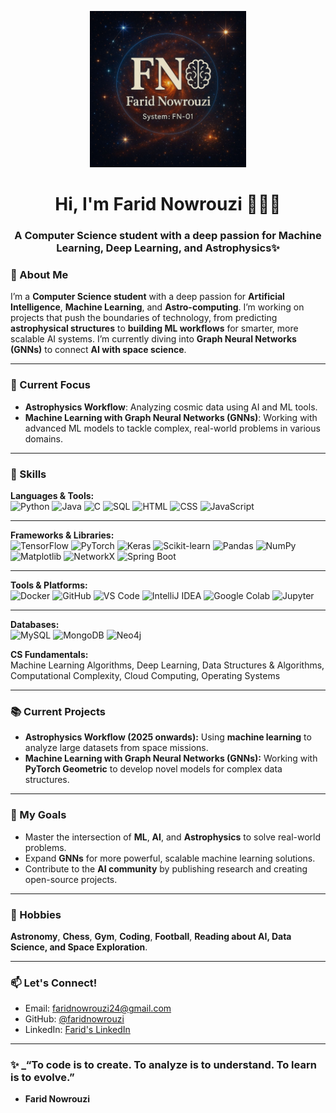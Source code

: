 <p align="center">
  <img src="https://github.com/Farid-Nowrouzi/Farid-Nowrouzi/blob/main/Cosmic_FN_logo.png.jpg" width="250"/>
</p>
<h1 align="center">Hi, I'm Farid Nowrouzi 👨‍💻✨</h1>
<h3 align="center">A Computer Science student with a deep passion for Machine Learning, Deep Learning, and Astrophysics✨</h3>

### 🌌 About Me
I’m a **Computer Science student** with a deep passion for **Artificial Intelligence**, **Machine Learning**, and **Astro-computing**. I’m working on projects that push the boundaries of technology, from predicting **astrophysical structures** to **building ML workflows** for smarter, more scalable AI systems. I’m currently diving into **Graph Neural Networks (GNNs)** to connect **AI with space science**.

---

### 🔭 Current Focus
- **Astrophysics Workflow**: Analyzing cosmic data using AI and ML tools.  
- **Machine Learning with Graph Neural Networks (GNNs)**: Working with advanced ML models to tackle complex, real-world problems in various domains.

---

### 🧠 Skills

**Languages & Tools:**  
![Python](https://img.shields.io/badge/-Python-3776AB?style=flat&logo=python&logoColor=white)
![Java](https://img.shields.io/badge/-Java-007396?style=flat&logo=java&logoColor=white)
![C](https://img.shields.io/badge/-C-00599C?style=flat&logo=c&logoColor=white)
![SQL](https://img.shields.io/badge/-SQL-003B57?style=flat&logo=mysql&logoColor=white)
![HTML](https://img.shields.io/badge/-HTML5-E34F26?style=flat&logo=html5&logoColor=white)
![CSS](https://img.shields.io/badge/-CSS3-1572B6?style=flat&logo=css3&logoColor=white)
![JavaScript](https://img.shields.io/badge/-JavaScript-F7DF1E?style=flat&logo=javascript&logoColor=black)

---

**Frameworks & Libraries:**  
![TensorFlow](https://img.shields.io/badge/-TensorFlow-FF6F00?style=flat&logo=tensorflow&logoColor=white)
![PyTorch](https://img.shields.io/badge/-PyTorch-EE4C2C?style=flat&logo=pytorch&logoColor=white)
![Keras](https://img.shields.io/badge/-Keras-D00000?style=flat&logo=keras&logoColor=white)
![Scikit-learn](https://img.shields.io/badge/-Scikit--learn-F7931E?style=flat&logo=scikit-learn&logoColor=white)
![Pandas](https://img.shields.io/badge/-Pandas-150458?style=flat&logo=pandas&logoColor=white)
![NumPy](https://img.shields.io/badge/-NumPy-013243?style=flat&logo=numpy&logoColor=white)
![Matplotlib](https://img.shields.io/badge/-Matplotlib-11557C?style=flat&logo=matplotlib&logoColor=white)
![NetworkX](https://img.shields.io/badge/-NetworkX-111111?style=flat&logo=python&logoColor=white)
![Spring Boot](https://img.shields.io/badge/-Spring%20Boot-6DB33F?style=flat&logo=spring-boot&logoColor=white)

---

**Tools & Platforms:**  
![Docker](https://img.shields.io/badge/-Docker-2496ED?style=flat&logo=docker&logoColor=white)
![GitHub](https://img.shields.io/badge/-GitHub-181717?style=flat&logo=github&logoColor=white)
![VS Code](https://img.shields.io/badge/-VSCode-007ACC?style=flat&logo=visual-studio-code&logoColor=white)
![IntelliJ IDEA](https://img.shields.io/badge/-IntelliJ%20IDEA-000000?style=flat&logo=intellij-idea&logoColor=white)
![Google Colab](https://img.shields.io/badge/-Google%20Colab-F9AB00?style=flat&logo=googlecolab&logoColor=black)
![Jupyter](https://img.shields.io/badge/-Jupyter-F37626?style=flat&logo=jupyter&logoColor=white)

---

**Databases:**  
![MySQL](https://img.shields.io/badge/-MySQL-4479A1?style=flat&logo=mysql&logoColor=white)
![MongoDB](https://img.shields.io/badge/-MongoDB-47A248?style=flat&logo=mongodb&logoColor=white)
![Neo4j](https://img.shields.io/badge/-Neo4j-008CC1?style=flat&logo=neo4j&logoColor=white)


**CS Fundamentals:**  
Machine Learning Algorithms, Deep Learning, Data Structures & Algorithms, Computational Complexity, Cloud Computing, Operating Systems

---

### 📚 Current Projects
- **Astrophysics Workflow (2025 onwards):** Using **machine learning** to analyze large datasets from space missions.
- **Machine Learning with Graph Neural Networks (GNNs):** Working with **PyTorch Geometric** to develop novel models for complex data structures.

---

### 🚀 My Goals
- Master the intersection of **ML**, **AI**, and **Astrophysics** to solve real-world problems.
- Expand **GNNs** for more powerful, scalable machine learning solutions.
- Contribute to the **AI community** by publishing research and creating open-source projects.

---

### 🌌 Hobbies
**Astronomy**, **Chess**, **Gym**, **Coding**, **Football**, **Reading about AI, Data Science, and Space Exploration**.

---

### 📫 Let's Connect!
- Email: [faridnowrouzi24@gmail.com](mailto:faridnowrouzi24@gmail.com)
- GitHub: [@faridnowrouzi](https://github.com/farid-nowrouzi)
- LinkedIn: [Farid's LinkedIn](https://www.linkedin.com/in/farid-nowrouzi-a4a.)
---

### ✨ _“To code is to create. To analyze is to understand. To learn is to evolve.”
- **Farid Nowrouzi**
